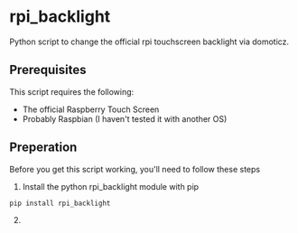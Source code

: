 # rpi_backlight
Python script to change the official rpi touchscreen backlight via domoticz.

## Prerequisites
This script requires the following:
* The official Raspberry Touch Screen
* Probably Raspbian (I haven't tested it with another OS)

## Preperation
Before you get this script working, you'll need to follow these steps
1. Install the python rpi_backlight module with pip
```
pip install rpi_backlight
```
2. 
